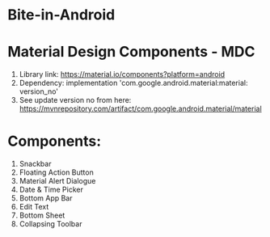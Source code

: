 # Bite-in-Android
# Material Design Components - MDC
01. Library link: https://material.io/components?platform=android
02. Dependency:  implementation 'com.google.android.material:material: version_no'
03. See update version no from here: https://mvnrepository.com/artifact/com.google.android.material/material
# Components: 
01. Snackbar
02. Floating Action Button
03. Material Alert Dialogue
04. Date & Time Picker
05. Bottom App Bar
06. Edit Text
07. Bottom Sheet
08. Collapsing Toolbar
